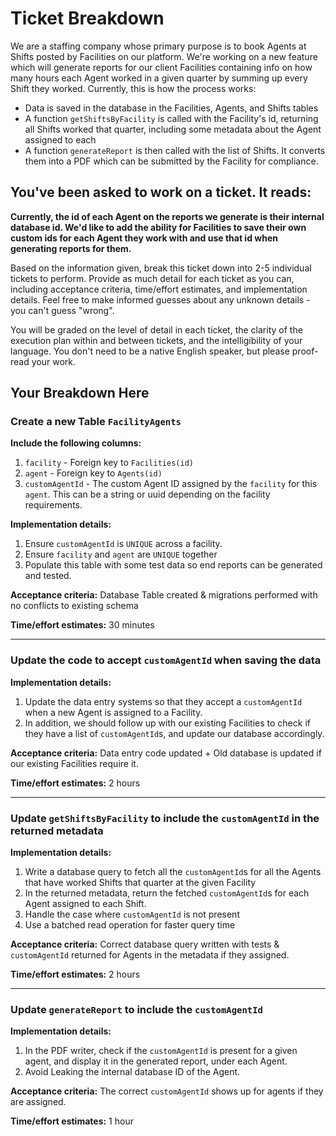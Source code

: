 # Ticket Breakdown
We are a staffing company whose primary purpose is to book Agents at Shifts posted by Facilities on our platform. We're working on a new feature which will generate reports for our client Facilities containing info on how many hours each Agent worked in a given quarter by summing up every Shift they worked. Currently, this is how the process works:

- Data is saved in the database in the Facilities, Agents, and Shifts tables
- A function `getShiftsByFacility` is called with the Facility's id, returning all Shifts worked that quarter, including some metadata about the Agent assigned to each
- A function `generateReport` is then called with the list of Shifts. It converts them into a PDF which can be submitted by the Facility for compliance.

## You've been asked to work on a ticket. It reads:

**Currently, the id of each Agent on the reports we generate is their internal database id. We'd like to add the ability for Facilities to save their own custom ids for each Agent they work with and use that id when generating reports for them.**


Based on the information given, break this ticket down into 2-5 individual tickets to perform. Provide as much detail for each ticket as you can, including acceptance criteria, time/effort estimates, and implementation details. Feel free to make informed guesses about any unknown details - you can't guess "wrong".


You will be graded on the level of detail in each ticket, the clarity of the execution plan within and between tickets, and the intelligibility of your language. You don't need to be a native English speaker, but please proof-read your work.

## Your Breakdown Here

### Create a new Table `FacilityAgents`

**Include the following columns:**
1. `facility` - Foreign key to `Facilities(id)`  
2. `agent` - Foreign key to `Agents(id)`
3. `customAgentId` - The custom Agent ID assigned by the `facility` for this `agent`. This can be a string or uuid depending on the facility requirements.

**Implementation details:**
1. Ensure `customAgentId` is `UNIQUE` across a facility.
2. Ensure `facility` and `agent` are `UNIQUE` together
3. Populate this table with some test data so end reports can be generated and tested.

**Acceptance criteria:** Database Table created & migrations performed with no conflicts to existing schema 

**Time/effort estimates:** 30 minutes

---

### Update the code to accept `customAgentId` when saving the data

**Implementation details:**
1. Update the data entry systems so that they accept a `customAgentId` when a new Agent is assigned to a Facility.
2. In addition, we should follow up with our existing Facilities to check if they have a list of `customAgentId`s, and update our database accordingly.  

**Acceptance criteria:** Data entry code updated + Old database is updated if our existing Facilities require it. 

**Time/effort estimates:** 2 hours

---

### Update `getShiftsByFacility` to include the `customAgentId` in the returned metadata

**Implementation details:**

1. Write a database query to fetch all the `customAgentId`s for all the Agents that have worked Shifts that quarter at the given Facility
2. In the returned metadata, return the fetched `customAgentId`s for each Agent assigned to each Shift.
3. Handle the case where `customAgentId` is not present
4. Use a batched read operation for faster query time

**Acceptance criteria:** Correct database query written with tests & `customAgentId` returned for Agents in the metadata if they assigned. 

**Time/effort estimates:** 2 hours

---

### Update `generateReport` to include the `customAgentId`

**Implementation details:**
1. In the PDF writer, check if the `customAgentId` is present for a given agent, and display it in the generated report, under each Agent.
2. Avoid Leaking the internal database ID of the Agent.

**Acceptance criteria:** The correct `customAgentId` shows up for agents if they are assigned.

**Time/effort estimates:** 1 hour
